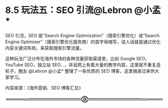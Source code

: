 # 8.5 玩法五：SEO 引流@Lebron @小孟*

SEO 引流，SEO 是“Search Engine Optimization”（搜索引擎优化）或“Search Engine Optimizer”（搜索引擎优化服务商）的首字母缩写，说人话就是通过优化内容关键词布局，来获取搜索引擎流量。

这种玩法广泛分布在海外市场的各种流量获取渠道里，比如 Google SEO，YouTube SEO，独立站 SEO...，并且网上有着大量的教学内容，这里就不重复造轮子，圈友 @Lebron @小孟* 整理了一些优质的 SEO 博客，这里摘录过来供大家学习。

内容来源：《海外营销、SEO 博客汇总》

![](img/d3dc15a615db58a3c5ef15184454d4ab.png)